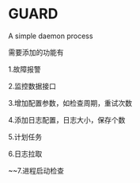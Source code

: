 # GUARD
A simple daemon process



需要添加的功能有

1.故障报警



2.监控数据接口



3.增加配置参数，如检查周期，重试次数



4.添加日志配置，日志大小，保存个数



5.计划任务



6.日志拉取



~~7.进程启动检查
